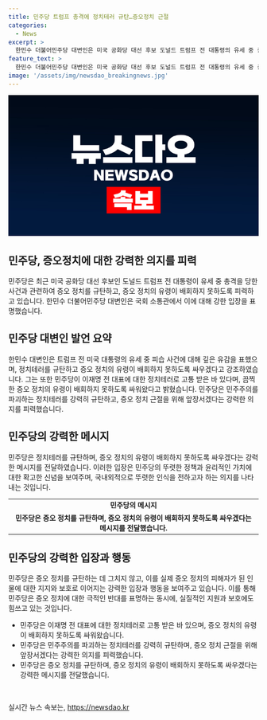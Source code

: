 ```yaml
---
title: 민주당 트럼프 총격에 정치테러 규탄…증오정치 근절
categories:
  - News
excerpt: >
  한민수 더불어민주당 대변인은 미국 공화당 대선 후보 도널드 트럼프 전 대통령의 유세 중 총격에 대해 규탄하며, 정치테러로 고통을 겪은 이재명 전 대표를 언급하고, 증오 정치를 근절하기 위해 민주당이 앞장설 것을 강조했습니다. (150자)
feature_text: >
  한민수 더불어민주당 대변인은 미국 공화당 대선 후보 도널드 트럼프 전 대통령의 유세 중 총격에 대해 규탄하며, 정치테러로 고통을 겪은 이재명 전 대표를 언급하고, 증오 정치를 근절하기 위해 민주당이 앞장설 것을 강조했습니다. (150자)
image: '/assets/img/newsdao_breakingnews.jpg'
---
```


<p><img src="/assets/img/newsdao_breakingnews.jpg" alt="flaretime 속보" /></p>

<h2>민주당, 증오정치에 대한 강력한 의지를 피력</h2>

<p>민주당은 최근 미국 공화당 대선 후보인 도널드 트럼프 전 대통령이 유세 중 총격을 당한 사건과 관련하여 증오 정치를 규탄하고, 증오 정치의 유령이 배회하지 못하도록 피력하고 있습니다. 한민수 더불어민주당 대변인은 국회 소통관에서 이에 대해 강한 입장을 표명했습니다.</p>

<h2>민주당 대변인 발언 요약</h2>

<p data-ke-size="size16">한민수 대변인은 트럼프 전 미국 대통령의 유세 중 피습 사건에 대해 깊은 유감을 표했으며, 정치테러를 규탄하고 증오 정치의 유령이 배회하지 못하도록 싸우겠다고 강조하였습니다. 그는 또한 민주당이 이재명 전 대표에 대한 정치테러로 고통 받은 바 있다며, 끔찍한 증오 정치의 유령이 배회하지 못하도록 싸워왔다고 밝혔습니다. 민주당은 민주주의를 파괴하는 정치테러를 강력히 규탄하고, 증오 정치 근절을 위해 앞장서겠다는 강력한 의지를 피력했습니다.</p>

<h2>민주당의 강력한 메시지</h2>

<p data-ke-size="size16">민주당은 정치테러를 규탄하며, 증오 정치의 유령이 배회하지 못하도록 싸우겠다는 강력한 메시지를 전달하였습니다. 이러한 입장은 민주당의 뚜렷한 정책과 윤리적인 가치에 대한 확고한 신념을 보여주며, 국내외적으로 뚜렷한 인식을 전하고자 하는 의지를 나타내는 것입니다.</p>

<table>
    <tr>
        <td style="text-align: center; height: 17px;"><b>민주당의 메시지</b></td>
    </tr>
    <tr>
        <td style="text-align: center; height: 17px;"><b>민주당은 증오 정치를 규탄하며, 증오 정치의 유령이 배회하지 못하도록 싸우겠다는 메시지를 전달했습니다.</b></td>
    </tr>
</table>

<h2>민주당의 강력한 입장과 행동</h2>

<p data-ke-size="size16">민주당은 증오 정치를 규탄하는 데 그치지 않고, 이를 실제 증오 정치의 피해자가 된 인물에 대한 지지와 보호로 이어지는 강력한 입장과 행동을 보여주고 있습니다. 이를 통해 민주당은 증오 정치에 대한 극적인 반대를 표명하는 동시에, 실질적인 지원과 보호에도 힘쓰고 있는 것입니다.</p>

<ul>
    <li>민주당은 이재명 전 대표에 대한 정치테러로 고통 받은 바 있으며, 증오 정치의 유령이 배회하지 못하도록 싸워왔습니다.</li>
    <li>민주당은 민주주의를 파괴하는 정치테러를 강력히 규탄하며, 증오 정치 근절을 위해 앞장서겠다는 강력한 의지를 피력했습니다.</li>
    <li>민주당은 증오 정치를 규탄하며, 증오 정치의 유령이 배회하지 못하도록 싸우겠다는 강력한 메시지를 전달했습니다.</li>
</ul>

<p data-ke-size="size16">&nbsp;</p>
실시간 뉴스 속보는, <a href="https://newsdao.kr" rel="dofollow">https://newsdao.kr</a>


